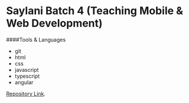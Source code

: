 # Saylani Batch 4 (Teaching Mobile & Web Development)

####Tools & Languages
* git
* html
* css
* javascript
* typescript
* angular


[Repository Link](https://github.com/srehanuddin/SaylaniBatch4).